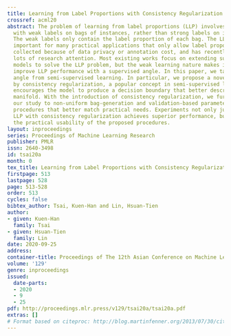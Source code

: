 ```yaml
---
title: Learning from Label Proportions with Consistency Regularization
crossref: acml20
abstract: The problem of learning from label proportions (LLP) involves training classifiers
  with weak labels on bags of instances, rather than strong labels on individual instances.
  The weak labels only contain the label proportion of each bag. The LLP problem is
  important for many practical applications that only allow label proportions to be
  collected because of data privacy or annotation cost, and has recently received
  lots of research attention. Most existing works focus on extending supervised learning
  models to solve the LLP problem, but the weak learning nature makes it hard to further
  improve LLP performance with a supervised angle. In this paper, we take a different
  angle from semi-supervised learning. In particular, we propose a novel model inspired
  by consistency regularization, a popular concept in semi-supervised learning that
  encourages the model to produce a decision boundary that better describes the data
  manifold. With the introduction of consistency regularization, we further extend
  our study to non-uniform bag-generation and validation-based parameter-selection
  procedures that better match practical needs. Experiments not only justify that
  LLP with consistency regularization achieves superior performance, but also demonstrate
  the practical usability of the proposed procedures.
layout: inproceedings
series: Proceedings of Machine Learning Research
publisher: PMLR
issn: 2640-3498
id: tsai20a
month: 0
tex_title: Learning from Label Proportions with Consistency Regularization
firstpage: 513
lastpage: 528
page: 513-528
order: 513
cycles: false
bibtex_author: Tsai, Kuen-Han and Lin, Hsuan-Tien
author:
- given: Kuen-Han
  family: Tsai
- given: Hsuan-Tien
  family: Lin
date: 2020-09-25
address: 
container-title: Proceedings of The 12th Asian Conference on Machine Learning
volume: '129'
genre: inproceedings
issued:
  date-parts:
  - 2020
  - 9
  - 25
pdf: http://proceedings.mlr.press/v129/tsai20a/tsai20a.pdf
extras: []
# Format based on citeproc: http://blog.martinfenner.org/2013/07/30/citeproc-yaml-for-bibliographies/
---
```

